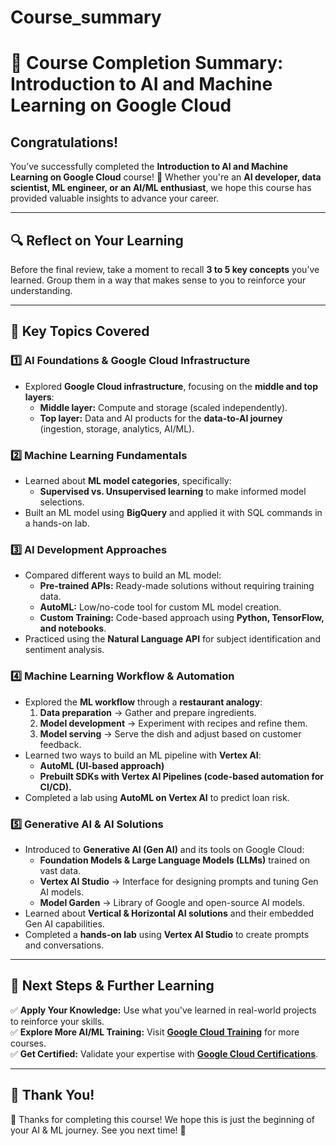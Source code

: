 # Course_summary

# 🎉 **Course Completion Summary: Introduction to AI and Machine Learning on Google Cloud**  

## **Congratulations!**  
You’ve successfully completed the **Introduction to AI and Machine Learning on Google Cloud** course! 🚀 Whether you're an **AI developer, data scientist, ML engineer, or an AI/ML enthusiast**, we hope this course has provided valuable insights to advance your career.

---

## **🔍 Reflect on Your Learning**  
Before the final review, take a moment to recall **3 to 5 key concepts** you’ve learned. Group them in a way that makes sense to you to reinforce your understanding.  

---

## **📌 Key Topics Covered**  

### **1️⃣ AI Foundations & Google Cloud Infrastructure**  
- Explored **Google Cloud infrastructure**, focusing on the **middle and top layers**:
  - **Middle layer:** Compute and storage (scaled independently).  
  - **Top layer:** Data and AI products for the **data-to-AI journey** (ingestion, storage, analytics, AI/ML).  

### **2️⃣ Machine Learning Fundamentals**  
- Learned about **ML model categories**, specifically:  
  - **Supervised vs. Unsupervised learning** to make informed model selections.  
- Built an ML model using **BigQuery** and applied it with SQL commands in a hands-on lab.  

### **3️⃣ AI Development Approaches**  
- Compared different ways to build an ML model:  
  - **Pre-trained APIs:** Ready-made solutions without requiring training data.  
  - **AutoML:** Low/no-code tool for custom ML model creation.  
  - **Custom Training:** Code-based approach using **Python, TensorFlow, and notebooks**.  
- Practiced using the **Natural Language API** for subject identification and sentiment analysis.  

### **4️⃣ Machine Learning Workflow & Automation**  
- Explored the **ML workflow** through a **restaurant analogy**:  
  1. **Data preparation** → Gather and prepare ingredients.  
  2. **Model development** → Experiment with recipes and refine them.  
  3. **Model serving** → Serve the dish and adjust based on customer feedback.  
- Learned two ways to build an ML pipeline with **Vertex AI**:  
  - **AutoML (UI-based approach)**  
  - **Prebuilt SDKs with Vertex AI Pipelines (code-based automation for CI/CD).**  
- Completed a lab using **AutoML on Vertex AI** to predict loan risk.  

### **5️⃣ Generative AI & AI Solutions**  
- Introduced to **Generative AI (Gen AI)** and its tools on Google Cloud:  
  - **Foundation Models & Large Language Models (LLMs)** trained on vast data.  
  - **Vertex AI Studio** → Interface for designing prompts and tuning Gen AI models.  
  - **Model Garden** → Library of Google and open-source AI models.  
- Learned about **Vertical & Horizontal AI solutions** and their embedded Gen AI capabilities.  
- Completed a **hands-on lab** using **Vertex AI Studio** to create prompts and conversations.  

---

## **📢 Next Steps & Further Learning**  
✅ **Apply Your Knowledge:** Use what you've learned in real-world projects to reinforce your skills.  
✅ **Explore More AI/ML Training:** Visit **[Google Cloud Training](https://cloud.google.com/training/machinelearning-ai)** for more courses.  
✅ **Get Certified:** Validate your expertise with **[Google Cloud Certifications](https://cloud.google.com/certifications)**.  

---

## **🎉 Thank You!**  
👏 Thanks for completing this course! We hope this is just the beginning of your AI & ML journey. See you next time! 🚀  
